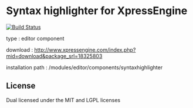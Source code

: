 # Syntax highlighter for XpressEngine

[![Build Status](https://travis-ci.org/bnu/code_highlighter.png?branch=master)](https://travis-ci.org/bnu/code_highlighter)

type : editor component

download : http://www.xpressengine.com/index.php?mid=download&package_srl=18325803

installation path : /modules/editor/components/syntaxhighlighter

## License
Dual licensed under the MIT and LGPL licenses
